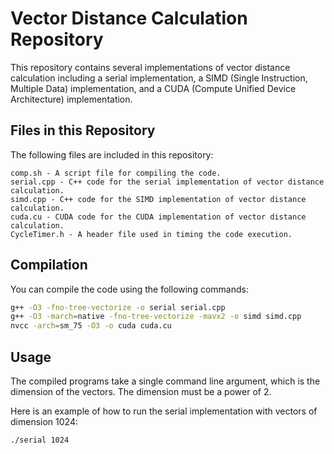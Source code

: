 # Vector Distance Calculation Repository
This repository contains several implementations of vector distance calculation including a serial implementation, a SIMD (Single Instruction, Multiple Data) implementation, and a CUDA (Compute Unified Device Architecture) implementation.

## Files in this Repository
The following files are included in this repository:

    comp.sh - A script file for compiling the code.
    serial.cpp - C++ code for the serial implementation of vector distance calculation.
    simd.cpp - C++ code for the SIMD implementation of vector distance calculation.
    cuda.cu - CUDA code for the CUDA implementation of vector distance calculation.
    CycleTimer.h - A header file used in timing the code execution.

## Compilation
You can compile the code using the following commands:


```bash
g++ -O3 -fno-tree-vectorize -o serial serial.cpp
g++ -O3 -march=native -fno-tree-vectorize -mavx2 -o simd simd.cpp
nvcc -arch=sm_75 -O3 -o cuda cuda.cu
```
## Usage
The compiled programs take a single command line argument, which is the dimension of the vectors. The dimension must be a power of 2.

Here is an example of how to run the serial implementation with vectors of dimension 1024:

```bash
./serial 1024
```
